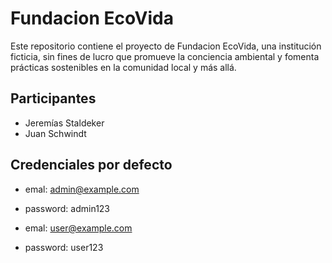 # Fundacion EcoVida

Este repositorio contiene el proyecto de Fundacion EcoVida, una institución ficticia, sin fines de lucro que promueve la conciencia ambiental y fomenta prácticas sostenibles en la comunidad local y más allá.

## Participantes

- Jeremías Staldeker
- Juan Schwindt

## Credenciales por defecto

- emal: admin@example.com
- password: admin123

- emal: user@example.com
- password: user123